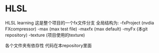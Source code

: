 # HLSL
HLSL learning
这是整个项目的一个fx文件分支
全局结构为:
-fxProject   (nvdia FXcompressor)
-max  (max test file)
-maxfx  (max default)
-myFx   (本git repository)
-texture  (项目使用的texture)

各个文件夹有依存性
代码在本repository里面
